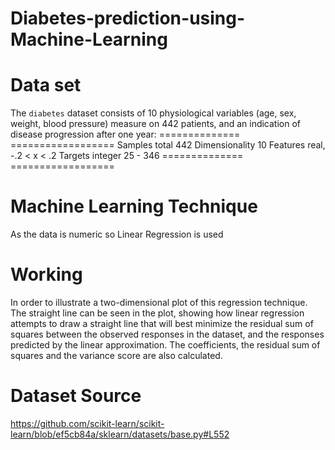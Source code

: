 # Diabetes-prediction-using-Machine-Learning

# Data set
The `diabetes` dataset consists of 10 physiological variables (age, sex, weight, blood pressure) measure on 442 patients, and an indication of disease progression after one year:
 ==============      ==================
    Samples total       442
    Dimensionality      10
    Features            real, -.2 < x < .2
    Targets             integer 25 - 346
    ==============      ==================

# Machine Learning Technique
As the data is numeric so Linear Regression is used

# Working
In order to illustrate a two-dimensional plot of this regression technique. The straight line can be seen in the plot, showing how linear regression attempts to draw a straight line that will best minimize the residual sum of squares between the observed responses in the dataset, and the responses predicted by the linear approximation.
The coefficients, the residual sum of squares and the variance score are also
calculated.

# Dataset Source
https://github.com/scikit-learn/scikit-learn/blob/ef5cb84a/sklearn/datasets/base.py#L552
